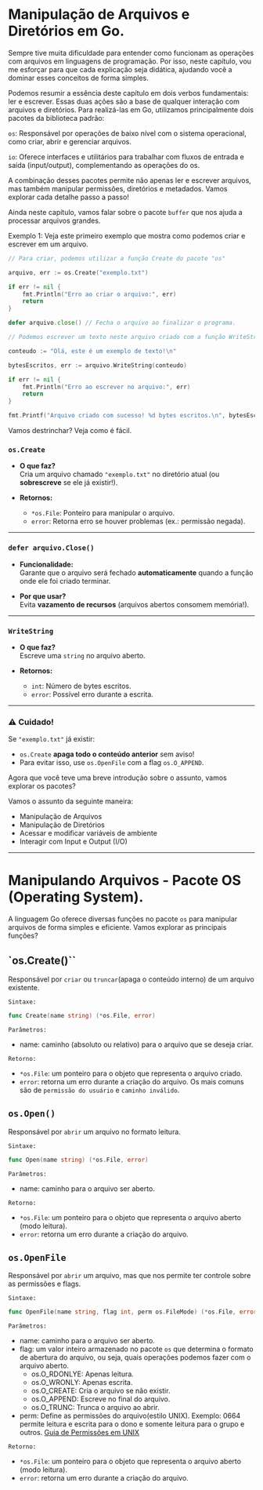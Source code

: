 # Manipulação de Arquivos e Diretórios em Go.

Sempre tive muita dificuldade para entender como funcionam as operações com arquivos em linguagens de programação. Por isso, neste capítulo, vou me esforçar para que cada explicação seja didática, ajudando você a dominar esses conceitos de forma simples.

Podemos resumir a essência deste capítulo em dois verbos fundamentais: ler e escrever. Essas duas ações são a base de qualquer interação com arquivos e diretórios. Para realizá-las em Go, utilizamos principalmente dois pacotes da biblioteca padrão:

`os`: Responsável por operações de baixo nível com o sistema operacional, como criar, abrir e gerenciar arquivos.

`io`: Oferece interfaces e utilitários para trabalhar com fluxos de entrada e saída (input/output), complementando as operações do os.

A combinação desses pacotes permite não apenas ler e escrever arquivos, mas também manipular permissões, diretórios e metadados. Vamos explorar cada detalhe passo a passo!

Ainda neste capítulo, vamos falar sobre o pacote `buffer` que nos ajuda a processar arquivos grandes.

Exemplo 1: Veja este primeiro exemplo que mostra como podemos criar e escrever em um arquivo.

```go
// Para criar, podemos utilizar a função Create do pacote "os"

arquivo, err := os.Create("exemplo.txt")

if err != nil {
    fmt.Println("Erro ao criar o arquivo:", err)
    return
}

defer arquivo.close() // Fecha o arquivo ao finalizar o programa.

// Podemos escrever um texto neste arquivo criado com a função WriteString disponível a partir do arquivo criado.

conteudo := "Olá, este é um exemplo de texto!\n"

bytesEscritos, err := arquivo.WriteString(conteudo)

if err != nil {
    fmt.Println("Erro ao escrever no arquivo:", err)
    return
}

fmt.Printf("Arquivo criado com sucesso! %d bytes escritos.\n", bytesEscritos)
```

Vamos destrinchar? Veja como é fácil.

### `os.Create`  
- **O que faz?**  
  Cria um arquivo chamado `"exemplo.txt"` no diretório atual (ou **sobrescreve** se ele já existir!).  

- **Retornos:**  
  - `*os.File`: Ponteiro para manipular o arquivo.  
  - `error`: Retorna erro se houver problemas (ex.: permissão negada).  

---

### `defer arquivo.Close()`  
- **Funcionalidade:**  
  Garante que o arquivo será fechado **automaticamente** quando a função onde ele foi criado terminar.  

- **Por que usar?**  
  Evita **vazamento de recursos** (arquivos abertos consomem memória!).  

---

### `WriteString`  
- **O que faz?**  
  Escreve uma `string` no arquivo aberto.  

- **Retornos:**  
  - `int`: Número de bytes escritos.  
  - `error`: Possível erro durante a escrita.  

---

### ⚠️ **Cuidado!**  
Se `"exemplo.txt"` já existir:  
- `os.Create` **apaga todo o conteúdo anterior** sem aviso!  
- Para evitar isso, use `os.OpenFile` com a flag `os.O_APPEND`.

Agora que você teve uma breve introdução sobre o assunto, vamos explorar os pacotes?

Vamos o assunto da seguinte maneira:

- Manipulação de Arquivos
- Manipulação de Diretórios
- Acessar e modificar variáveis de ambiente
- Interagir com Input e Output (I/O)

---

# Manipulando Arquivos - Pacote OS (Operating System).

A linguagem Go oferece diversas funções no pacote `os` para manipular arquivos de forma simples e eficiente. Vamos explorar as principais funções?

## `os.Create()``

Responsável por `criar` ou `truncar`(apaga o conteúdo interno) de um arquivo existente.

`Sintaxe:`

```Go
func Create(name string) (*os.File, error)
```

`Parâmetros:`

- name: caminho (absoluto ou relativo) para o arquivo que se deseja criar.

`Retorno:`

- `*os.File`: um ponteiro para o objeto que representa o arquivo criado.
- `error`: retorna um erro durante a criação do arquivo. Os mais comuns são de `permissão do usuário` e `caminho inválido`.


## `os.Open()`

Responsável por `abrir` um arquivo no formato leitura.

`Sintaxe:`

```Go
func Open(name string) (*os.File, error)
```

`Parâmetros:`

- name: caminho para o arquivo ser aberto.

`Retorno:`

- `*os.File`: um ponteiro para o objeto que representa o arquivo aberto (modo leitura).
- `error`: retorna um erro durante a criação do arquivo.

## `os.OpenFile`

Responsável por `abrir` um arquivo, mas que nos permite ter controle sobre as permissões e flags. 

`Sintaxe:`

```Go
func OpenFile(name string, flag int, perm os.FileMode) (*os.File, error)
```

`Parâmetros:`

- name: caminho para o arquivo ser aberto.
- flag: um valor inteiro armazenado no pacote `os` que determina o formato de abertura do arquivo, ou seja, quais operações podemos fazer com o arquivo aberto.
    - os.O_RDONLYE: Apenas leitura.
    - os.O_WRONLY: Apenas escrita.
    - os.O_CREATE: Cria o arquivo se não existir.
    - os.O_APPEND: Escreve no final do arquivo.
    - os.O_TRUNC: Trunca o arquivo ao abrir.
- perm: Define as permissões do arquivo(estilo UNIX). Exemplo: 0664 permite leitura e escrita para o dono e somente leitura para o grupo e outros. [Guia de Permissões em UNIX](https://github.com/cauelz/full-cycle-golang-expert/blob/master/chapter5/permissions/permissions.md)

`Retorno:`

- `*os.File`: um ponteiro para o objeto que representa o arquivo aberto (modo leitura).
- `error`: retorna um erro durante a criação do arquivo.